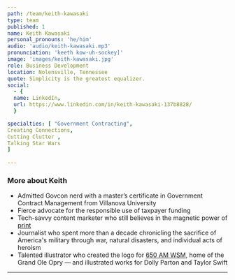 ```yaml
---
path: /team/keith-kawasaki
type: team
published: 1
name: Keith Kawasaki
personal_pronouns: 'he/him'
audio: 'audio/keith-kawasaki.mp3'
pronunciation: 'keeth kow-uh-sockey]'
image: 'images/keith-kawasaki.jpg'
role: Business Development
location: Nolensville, Tennessee
quote: Simplicity is the greatest equalizer.
social: 
  - {
  name: LinkedIn,
  url: https://www.linkedin.com/in/keith-kawasaki-137b8828/
  }

specialties: [ "Government Contracting",
Creating Connections,
Cutting Clutter ,
Talking Star Wars
]
  
---
```


### More about Keith
* Admitted Govcon nerd with a master’s certificate in Government Contract Management from Villanova University
* Fierce advocate for the responsible use of taxpayer funding
* Tech-savvy content marketer who still believes in the magnetic power of [print](https://msp-c.com/blog/june-2015/keith-kawasaki-on-the-longevity-of-print)
* Journalist who spent more than a decade chronicling the sacrifice of America's military through war, natural disasters, and individual acts of heroism
* Talented illustrator who created the logo for [650 AM WSM](https://wsmradio.com/), home of the Grand Ole Opry — and illustrated works for Dolly Parton and Taylor Swift

-----------------------------------
